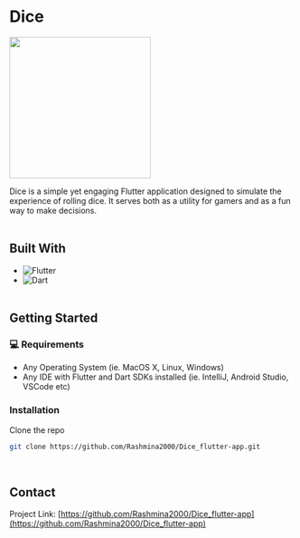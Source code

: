 # Dice

<img src="https://github.com/Rashmina2000/Dice_flutter-app/assets/131146632/9f946342-a7e1-47f6-997c-b321f58f9bb9" width="250"> <br>

Dice is a simple yet engaging Flutter application designed to simulate the experience of rolling dice. It serves both as a utility for gamers and as a fun way to make decisions.
<br><br>

## Built With

* ![Flutter](https://img.shields.io/badge/Flutter-02569B.svg?style=for-the-badge&logo=Flutter&logoColor=white)
* ![Dart](https://img.shields.io/badge/Dart-0175C2.svg?style=for-the-badge&logo=Dart&logoColor=white)
<br><br>

## Getting Started
### 💻 Requirements

- Any Operating System (ie. MacOS X, Linux, Windows)
- Any IDE with Flutter and Dart SDKs installed (ie. IntelliJ, Android Studio, VSCode etc)

### Installation

Clone the repo
   ```sh
   git clone https://github.com/Rashmina2000/Dice_flutter-app.git
   ```
<br>

## Contact

Project Link: [https://github.com/Rashmina2000/Dice_flutter-app](https://github.com/Rashmina2000/Dice_flutter-app)
